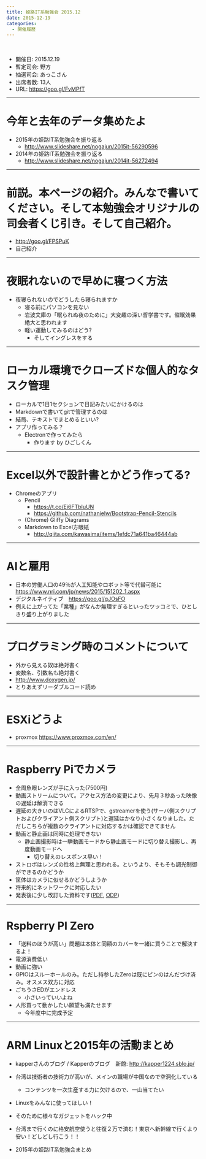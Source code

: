 ```yaml
---
title: 姫路IT系勉強会 2015.12
date: 2015-12-19
categories:
  - 開催履歴
---
```


﻿<!-- 姫路IT系勉強会 2015.12 log -->
<!-- https://docs.google.com/document/d/1K9DjxdqZWAJUFuW_q0FWuXobtXI0R4Mcj2PF6OwCrFU/edit -->

* 開催日: 2015.12.19
* 暫定司会: 野方
* 抽選司会: あっこさん
* 出席者数: 13人
* URL: https://goo.gl/FvMPfT


----------


# 今年と去年のデータ集めたよ

* 2015年の姫路IT系勉強会を振り返る
	* http://www.slideshare.net/nogajun/2015it-56290596
* 2014年の姫路IT系勉強会を振り返る
	* http://www.slideshare.net/nogajun/2014it-56272494


----------


# 前説。本ページの紹介。みんなで書いてください。そして本勉強会オリジナルの司会者くじ引き。そして自己紹介。

* http://goo.gl/FPSPuK
* 自己紹介


----------


# 夜眠れないので早めに寝つく方法

* 夜寝られないのでどうしたら寝られますか
	* 寝る前にパソコンを見ない
	* 岩波文庫の「眠られぬ夜のために」大変趣の深い哲学書です。催眠効果絶大と思われます
	* 軽い運動してみるのはどう?
		* そしてイングレスをする


----------


# ローカル環境でクローズドな個人的なタスク管理

* ローカルで1日1セクションで日記みたいにかけるのは
* Markdownで書いてgitで管理するのは
* 結局、テキストでまとめるといい?
* アプリ作ってみる？
	* Electronで作ってみたら
		* 作ります by ひごしくん


----------


# Excel以外で設計書とかどう作ってる?

* Chromeのアプリ
	* Pencil
		* https://t.co/Ei6FTbIuUN
		* https://github.com/nathanielw/Bootstrap-Pencil-Stencils
	* (Chrome) Gliffy Diagrams
	* Markdown to Excel方眼紙
		* http://qiita.com/kawasima/items/1efdc71a641ba46444ab


----------


# AIと雇用

* 日本の労働人口の49％が人工知能やロボット等で代替可能に https://www.nri.com/jp/news/2015/151202_1.aspx
* デジタルネイティブ　https://goo.gl/gJOsFO
* 例えに上がってた「業種」がなんか無理すぎるといったツッコミで、ひとしきり盛り上がりました


----------


# プログラミング時のコメントについて

* 外から見える奴は絶対書く
* 変数名、引数名も絶対書く
* http://www.doxygen.jp/
* とりあえずリーダブルコード読め


----------


# ESXiどうよ

* proxmox https://www.proxmox.com/en/


----------


# Raspberry Piでカメラ

* 全周魚眼レンズが手に入った(7500円)
* 動画ストリームについて。アクセス方法の変更により、先月３秒あった映像の遅延は解消できる
* 遅延の大きいのはVLCによるRTSPで、gstreamerを使う(サーバ側スクリプトおよびクライアント側スクリプト)と遅延はかなり小さくなりました。ただしこちらが複数のクライアントに対応するかは確認できてません
* 動画と静止画は同時に処理できない
	* 静止画撮影時は一瞬動画モードから静止画モードに切り替え撮影し、再度動画モードへ
		* 切り替えのレスポンス早い！
* ストロボはレンズの性格上無理と思われる。というより、そもそも調光制御ができるのかどうか
* 筐体はカメラに似せるかどうしようか
* 将来的にネットワークに対応したい
* 発表後に少し改訂した資料です([PDF](http://www.kuzuore.com/misc/documents/himeji/201512/raspi_camera.pdf), [ODP](http://www.kuzuore.com/misc/documents/himeji/201512/raspi_camera.odp))


----------


# Rspberry PI Zero

* 「送料のほうが高い」問題は本体と同額のカバーを一緒に買うことで解決するよ！
* 電源消費低い
* 動画に強い
* GPIOはスルーホールのみ。ただし持参したZeroは既にピンのはんだづけ済み。オスメス双方に対応
* ごちうさEDがエンドレス
	* 小さいっていいよね
* 人形買って動かしたい願望も満たせます
	* 今年度中に完成予定


----------


# ARM Linuxと2015年の活動まとめ

* kapperさんのブログ / Kapperのブログ　新館: http://kapper1224.sblo.jp/
* 台湾は技術者の技術力が高いが、メインの職場が中国なので空洞化している
	* コンテンツを一次生産する力に欠けるので、一山当てたい
* Linuxをみんなに使ってほしい！
* そのために様々なガジェットをハック中
* 台湾まで行くのに格安航空使うと往復２万で済む！東京へ新幹線で行くより安い！どしどし行こう！！


* 2015年の姫路IT系勉強会まとめ

